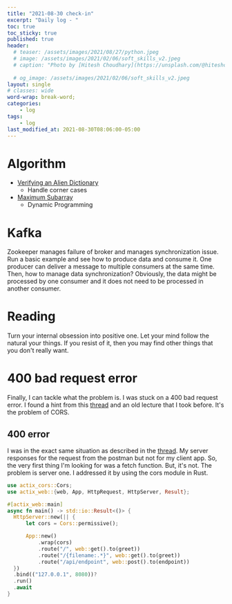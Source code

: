 ```yaml
---
title: "2021-08-30 check-in"
excerpt: "Daily log - "
toc: true
toc_sticky: true
published: true
header:
  # teaser: /assets/images/2021/08/27/python.jpeg
  # image: /assets/images/2021/02/06/soft_skills_v2.jpeg
  # caption: "Photo by [Hitesh Choudhary](https://unsplash.com/@hiteshchoudhary?utm_source=unsplash&utm_medium=referral&utm_content=creditCopyText) on [Unsplash](https://unsplash.com/s/photos/python?utm_source=unsplash&utm_medium=referral&utm_content=creditCopyText)"
  
  # og_image: /assets/images/2021/02/06/soft_skills_v2.jpeg
layout: single
# classes: wide
word-wrap: break-word;
categories:
    - log
tags:
    - log
last_modified_at: 2021-08-30T08:06:00-05:00
---
```


# Algorithm 
- [Verifying an Alien Dictionary](https://leetcode.com/problems/verifying-an-alien-dictionary/)
  * Handle corner cases
- [Maximum Subarray](https://leetcode.com/problems/maximum-subarray/)
  * Dynamic Programming

# Kafka 
Zookeeper manages failure of broker and manages synchronization issue. Run a basic example and see how to produce data and consume it. One producer can deliver a message to multiple consumers at the same time. Then, how to manage data synchronization? Obviously, the data might be processed by one consumer and it does not need to be processed in another consumer. 

# Reading 
Turn your internal obsession into positive one. Let your mind follow the natural your things. If you resist of it, then you may find other things that you don't really want. 

# 400 bad request error
Finally, I can tackle what the problem is. I was stuck on a 400 bad request error. I found a hint from this [thread](https://stackoverflow.com/a/64823918/5742992) and an old lecture that I took before. It's the problem of CORS.  

## 400 error 
I was in the exact same situation as described in the [thread](https://stackoverflow.com/a/64823918/5742992). My server responses for the request from the postman but not for my client app. So, the very first thing I'm looking for was a fetch function. But, it's not. The problem is server one. I addressed it by using the cors module in Rust. 
```rust
use actix_cors::Cors;
use actix_web::{web, App, HttpRequest, HttpServer, Result};

#[actix_web::main]
async fn main() -> std::io::Result<()> {
  HttpServer::new(|| {
      let cors = Cors::permissive();

      App::new()
          .wrap(cors)
          .route("/", web::get().to(greet))
          .route("/{filename:.*}", web::get().to(greet))
          .route("/api/endpoint", web::post().to(endpoint))
  })
  .bind(("127.0.0.1", 8080))?
  .run()
  .await
}
```

